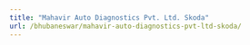 ```yaml
---
title: "Mahavir Auto Diagnostics Pvt. Ltd. Skoda"
url: /bhubaneswar/mahavir-auto-diagnostics-pvt-ltd-skoda/
---
```


